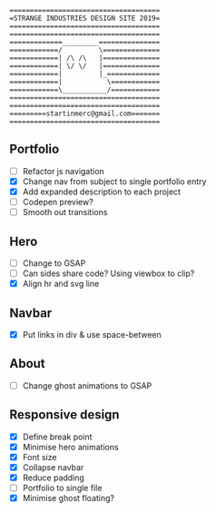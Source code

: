 ```
=====================================
=STRANGE INDUSTRIES DESIGN SITE 2019=
=====================================
=====================================
=============_________===============
============/         \==============
============| /\ /\   |==============
============| \/ \/   |==============
============|         |_=============
============|           \============
============\___________/============
=====================================
=====================================
=========startinmerc@gmail.com=======
=====================================
```

## Portfolio
- [ ] Refactor js navigation
- [x] Change nav from subject to single portfolio entry
- [X] Add expanded description to each project
- [ ] Codepen preview?
- [ ] Smooth out transitions

## Hero
- [ ] Change to GSAP
- [ ] Can sides share code? Using viewbox to clip?
- [x] Align hr and svg line

## Navbar
- [x] Put links in div & use space-between

## About
- [ ] Change ghost animations to GSAP

## Responsive design
- [x] Define break point
- [x] Minimise hero animations
- [x] Font size
- [x] Collapse navbar
- [x] Reduce padding
- [ ] Portfolio to single file
- [x] Minimise ghost floating?